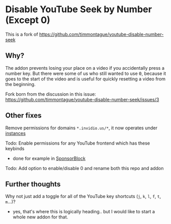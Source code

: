 # Disable YouTube Seek by Number (Except 0)

This is a fork of https://github.com/timmontague/youtube-disable-number-seek

## Why?

The addon prevents losing your place on a video if you accidentally press a number key. But there were some of us who still wanted to use <kbd>0</kbd>, because it goes to the start of the video and is useful for quickly resetting a video from the beginning.

Fork born from the discussion in this issue: https://github.com/timmontague/youtube-disable-number-seek/issues/3

## Other fixes

Remove permissions for domains `*.invidio.us/*`, it now operates under [instances](https://api.invidious.io/)

Todo: Enable permissions for any YouTube frontend which has these keybinds

* done for example in [SponsorBlock](https://github.com/ajayyy/SponsorBlock)

Todo: Add option to enable/disable 0 and rename both this repo and addon

## Further thoughts

Why not just add a toggle for all of the YouTube key shortcuts (`j`, `k`, `l`, `f`, `t`, `m`...)?

* yes, that's where this is logically heading.. but I would like to start a whole new addon for that.
